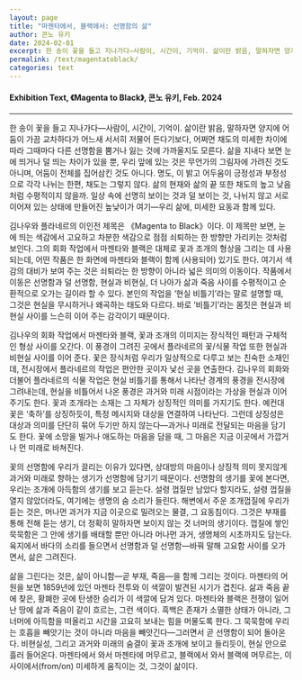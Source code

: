 ```yaml
---
layout: page
title: "마젠타에서, 블랙에서: 선명함의 삶"
author: 콘노 유키
date: 2024-02-01
excerpt: 한 송이 꽃을 들고 지나가다—사람이, 시간이, 기억이. 삶이란 밝음, 말하자면 양지에 어둠이 가끔 교차하다가 어느새 서서히  저물어 든다기보다, 어쩌면 채도의 미세한 차이에 따라 그때마다 다른 선명함을 뿜거나 잃는 것에 가까울지도 모른다.  삶을 지내다 보면 눈에 띄거나 덜 띄는 차이가 있을 뿐, 우리 앞에 있는 것은 무언가의 그림자에 가려진 것도 아니며, 어둠이 전체를  집어삼킨 것도 아니다. 명도, 이 밝고 어두움이 긍정성과 부정성으로 각각 나뉘는 한편, 채도는 그렇지 않다. 삶의 현재와 삶의 끝  또한 채도의 높고 낮음처럼 수평적이지 않을까. 일상 속에 선명히 보이는 것과 덜 보이는 것, 나뉘지 않고 서로 이어져 있는 상태에  만들어진 높낮이가 여기—우리 삶에, 미세한 요동과 함께 있다. 
permalink: /text/magentatoblack/
categories: text
---
```


#### Exhibition Text, 《Magenta to Black》, 콘노 유키, Feb. 2024

---

한 송이 꽃을 들고 지나가다—사람이, 시간이, 기억이. 삶이란 밝음, 말하자면 양지에 어둠이 가끔 교차하다가 어느새 서서히  저물어 든다기보다, 어쩌면 채도의 미세한 차이에 따라 그때마다 다른 선명함을 뿜거나 잃는 것에 가까울지도 모른다.  삶을 지내다 보면 눈에 띄거나 덜 띄는 차이가 있을 뿐, 우리 앞에 있는 것은 무언가의 그림자에 가려진 것도 아니며, 어둠이 전체를  집어삼킨 것도 아니다. 명도, 이 밝고 어두움이 긍정성과 부정성으로 각각 나뉘는 한편, 채도는 그렇지 않다. 삶의 현재와 삶의 끝  또한 채도의 높고 낮음처럼 수평적이지 않을까. 일상 속에 선명히 보이는 것과 덜 보이는 것, 나뉘지 않고 서로 이어져 있는 상태에  만들어진 높낮이가 여기—우리 삶에, 미세한 요동과 함께 있다. 

김나우와 플라네르의 이인전 제목은 《Magenta to Black》이다. 이 제목만 보면, 눈에 띄는 색감에서 고요하고 차분한 색감으로  점점 쇠퇴하는 한 방향만 가리키는 것처럼 보인다. 그의 회화 작업에서 마젠타와 블랙은 대체로 꽃과 조개의 형상을 그리는 데  사용되는데, 어떤 작품은 한 화면에 마젠타와 블랙이 함께 (사용되어) 있기도 한다. 여기서 색감의 대비가 보여 주는 것은 쇠퇴라는  한 방향이 아니라 넓은 의미의 이동이다. 작품에서 이동은 선명함과 덜 선명함, 현실과 비현실, 더 나아가 삶과 죽음 사이를  수평적이고 순환적으로 오가는 길이라 할 수 있다. 본인의 작업을 ‘현실 비틀기’라는 말로 설명할 때, 그것은 현실을 무시하거나  왜곡하는 태도와 다르다. 바로 ‘비틀기’라는 몸짓은 현실과 비현실 사이를 느슨히 이어 주는 감각이기 때문이다.  

김나우의 회화 작업에서 마젠타와 블랙, 꽃과 조개의 이미지는 장식적인 패턴과 구체적인 형상 사이를 오간다. 이 풍경이 그려진  곳에서 플라네르의 꽃/식물 작업 또한 현실과 비현실 사이를 이어 준다. 꽃은 장식처럼 우리가 일상적으로 다루고 보는 친숙한  소재인데, 전시장에서 플라네르의 작업은 편안한 곳이자 낯선 곳을 연출한다. 김나우의 회화와 더불어 플라네르의 식물 작업은 현실  비틀기를 통해서 나타난 경계의 풍경을 전시장에 그려내는데, 현실을 비틀어서 나온 풍경은 과거와 미래 시점이라는 가상을 현실과  이어주기도 한다. 꽃과 조개라는 소재는 그 자체가 상징적인 의미를 가지기도 한다. 예컨대 꽃은 ‘축하’를 상징하듯이, 특정 메시지와  대상을 연결하여 나타난다. 그런데 상징성은 대상과 의미를 단단히 묶어 두기만 하지 않는다—과거나 미래로 전달되는 마음을  담기도 한다. 꽃에 소망을 빌거나 애도하는 마음을 담을 때, 그 마음은 지금 이곳에서 가깝거나 먼 미래로 바쳐진다.  

꽃의 선명함에 우리가 끌리는 이유가 있다면, 상대방의 마음이나 상징적 의미 못지않게 과거와 미래로 향하는 생기가 선명함에  담기기 때문이다. 선명함의 생기를 꽃에 본다면, 우리는 조개에 아득함의 생기를 보고 듣는다. 설령 껍질만 남았다 할지라도,  설령 껍질을 열지 않았더라도, 여기에는 생명의 숨 소리가 들린다. 해변에서 주운 조개껍질에 우리가 듣는 것은, 머나먼 과거가  지금 이곳으로 밀려오는 물결, 그 요동침이다. 그것은 부재를 통해 전해 듣는 생기, 더 정확히 말하자면 보이지 않는 것 너머의  생기이다. 껍질에 쌓인 묵묵함은 그 안에 생기를 배태할 뿐만 아니라 머나먼 과거, 생명체의 시초까지도 담는다. 육지에서 바다의  소리를 들으면서 선명함과 덜 선명함—바꿔 말해 고요함 사이를 오가면서, 삶은 그려진다.  

삶을 그린다는 것은, 삶이 아니함—곧 부재, 죽음—을 함께 그리는 것이다. 마젠타의 어원을 보면 1859년에 있던 마젠타 전투와  이 색깔이 발견된 시기가 겹친다. 삶과 죽음 끝에 찾은, 황폐한 곳에 탄생한 승리가 이 색깔에 담겨 있다. 마젠타와 블랙은 전쟁이  일어난 땅에 삶과 죽음이 같이 흐르는, 그런 색이다. 흑백은 존재가 소멸한 상태가 아니라, 그 너머에 아득함을 떠올리고 시간을  고요히 보내는 힘을 머물도록 한다. 그 묵묵함에 우리는 호흡을 빼앗기는 것이 아니라 마음을 빼앗긴다—그러면서 곧 선명함이  되어 돌아온다. 비현실성, 그리고 과거와 미래의 숨결이 꽃과 조개에 보이고 들리듯이, 현실 안으로 흘러 들어온다. 마젠타에서 와서  마젠타에 머무르고, 블랙에서 와서 블랙에 머무르는, 이 사이에서(from/on) 미세하게 움직이는 것, 그것이 삶이다.